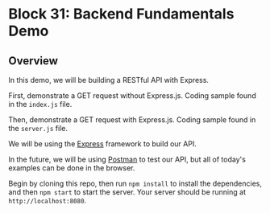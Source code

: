# Block 31: Backend Fundamentals Demo

## Overview

In this demo, we will be building a RESTful API with Express. 

First, demonstrate a GET request without Express.js. Coding sample found in the `index.js` file.

Then, demonstrate a GET request with Express.js. Coding sample found in the `server.js` file.

We will be using the [Express](https://expressjs.com/) framework to build our API. 

In the future, we will be using [Postman](https://www.getpostman.com/) to test our API, but all of today's examples can be done in the browser. 

Begin by cloning this repo, then run `npm install` to install the dependencies, and then `npm start` to start the server. Your server should be running at `http://localhost:8080`.